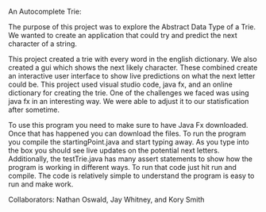 An Autocomplete Trie:

The purpose of this project was to explore the Abstract Data Type of a Trie. We wanted to create an application that could try and predict the next character of a string.

This project created a trie with every word in the english dictionary. We also created a gui which shows the next likely character. These combined create an interactive user interface to show live predictions on what the next letter could be. This project used visual studio code, java fx, and an online dictionary for creating the trie. One of the challenges we faced was using java fx in an interesting way. We were able to adjust it to our statisfication after sometime.

To use this program you need to make sure to have Java Fx downloaded. Once that has happened you can download the files. To run the program you compile the startingPoint.java and start typing away. As you type into the box you should see live updates on the potential next letters. Additionally, the testTrie.java has many assert statements to show how the program is working in different ways. To run that code just hit run and compile. The code is relatively simple to understand the program is easy to run and make work.

Collaborators: Nathan Oswald, Jay Whitney, and Kory Smith

